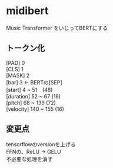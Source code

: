 # midibert

Music Transformer をいじってBERTにする

## トークン化

[PAD] 0  
[CLS] 1  
[MASK] 2  
[bar] 3 ← BERTの[SEP]  
[start] 4 ~ 51　(48)  
[duration] 52 ~ 67 (16)  
[pitch] 68 ~ 139 (72)  
[velocity] 140 ~ 155 (16)  

##  変更点

tensorflowのversionを上げる  
FFNの、ReLU → GELU  
不必要な処理を消す  
